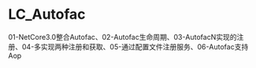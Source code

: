 # LC_Autofac
01-NetCore3.0整合Autofac、02-Autofac生命周期、03-AutofacN实现的注册、04-多实现两种注册和获取、05-通过配置文件注册服务、06-Autofac支持Aop
